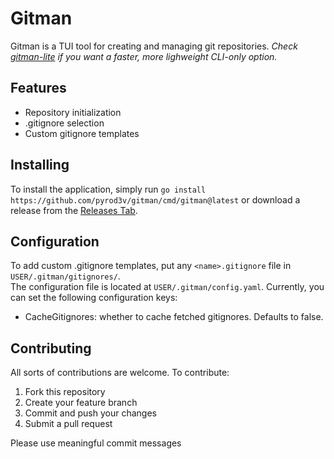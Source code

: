 # Gitman
Gitman is a TUI tool for creating and managing git repositories.
_Check [gitman-lite](https://github.com/pyrod3v/gitman-lite) if you want a faster, more lighweight CLI-only option._

## Features
- Repository initialization
- .gitignore selection
- Custom gitignore templates

## Installing
To install the application, simply run `go install https://github.com/pyrod3v/gitman/cmd/gitman@latest` or download a release from the [Releases Tab](htttps://github.com/pyrod3v/gitman/releases).

## Configuration
To add custom .gitignore templates, put any `<name>.gitignore` file in `USER/.gitman/gitignores/`.  
The configuration file is located at `USER/.gitman/config.yaml`. Currently, you can set the following configuration keys:
- CacheGitignores: whether to cache fetched gitignores. Defaults to false.

## Contributing
All sorts of contributions are welcome. To contribute:
1. Fork this repository
2. Create your feature branch
3. Commit and push your changes
4. Submit a pull request

Please use meaningful commit messages
